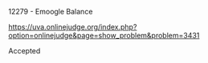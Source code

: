 12279 - Emoogle Balance

https://uva.onlinejudge.org/index.php?option=onlinejudge&page=show_problem&problem=3431

Accepted
